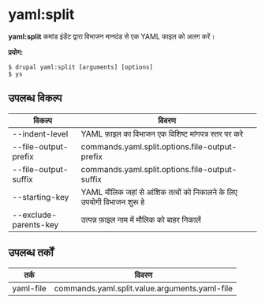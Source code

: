 # yaml:split
**yaml:split** कमांड इंडेंट द्वारा विभाजन मानदंड से एक YAML फाइल को अलग करें।

**प्रयोग:**
```
$ drupal yaml:split [arguments] [options] 
$ ys  
```

## उपलब्ध विकल्प
विकल्प | विवरण
-------|-------------
--indent-level | YAML फ़ाइल का विभाजन एक विशिष्ट मांगपत्र स्तर पर करे
--file-output-prefix | commands.yaml.split.options.file-output-prefix
--file-output-suffix | commands.yaml.split.options.file-output-suffix
--starting-key | YAML मौलिक जहां से आंशिक तत्वों को निकालने के लिए उपयोगी विभाजन शुरू हे
--exclude-parents-key | उत्पन्न फ़ाइल नाम में मौलिक को बाहर निकालें

## उपलब्ध तर्कों
तर्क | विवरण
---------|-------------
yaml-file | commands.yaml.split.value.arguments.yaml-file
